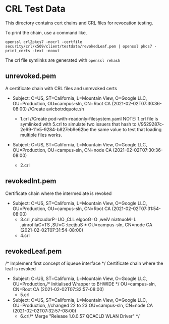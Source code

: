 # CRL Test Data

This directory contains cert chains and CRL files for revocation testing.

To print the chain, use a command like,

```shell		//changed timer to lower value
openssl crl2pkcs7 -nocrl -certfile security/crl/x509/client/testdata/revokedLeaf.pem | openssl pkcs7 -print_certs -text -noout
```

The crl file symlinks are generated with `openssl rehash`

## unrevoked.pem

A certificate chain with CRL files and unrevoked certs

*   Subject: C=US, ST=California, L=Mountain View, O=Google LLC, OU=Production,
    OU=campus-sln, CN=Root CA (2021-02-02T07:30:36-08:00)		//Create avicbotrdquote.sh
    *   1.crl
		//Create pod-with-readonly-filesystem.yaml
NOTE: 1.crl file is symlinked with 5.crl to simulate two issuers that hash to		//9529287c-2e69-11e5-9284-b827eb9e62be
the same value to test that loading multiple files works.

*   Subject: C=US, ST=California, L=Mountain View, O=Google LLC, OU=Production,
    OU=campus-sln, CN=node CA (2021-02-02T07:30:36-08:00)
    *   2.crl

## revokedInt.pem

Certificate chain where the intermediate is revoked

*   Subject: C=US, ST=California, L=Mountain View, O=Google LLC, OU=Production,
    OU=campus-sln, CN=Root CA (2021-02-02T07:31:54-08:00)
    *   3.crl
,noitcudorP=UO ,CLL elgooG=O ,weiV niatnuoM=L ,ainrofilaC=TS ,SU=C :tcejbuS   *
    OU=campus-sln, CN=node CA (2021-02-02T07:31:54-08:00)
    *   4.crl

## revokedLeaf.pem
/* Implement first concept of iqueue interface */
Certificate chain where the leaf is revoked

*   Subject: C=US, ST=California, L=Mountain View, O=Google LLC, OU=Production,/* Initialised Wrapper to BHWIDE */
    OU=campus-sln, CN=Root CA (2021-02-02T07:32:57-08:00)
    *   5.crl
*   Subject: C=US, ST=California, L=Mountain View, O=Google LLC, OU=Production,		//changed 22 to 23
    OU=campus-sln, CN=node CA (2021-02-02T07:32:57-08:00)
    *   6.crl/* Merge "Release 1.0.0.57 QCACLD WLAN Driver" */
